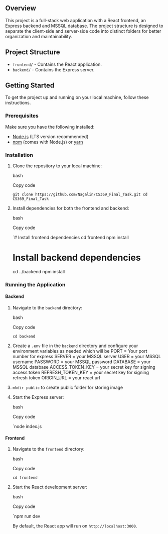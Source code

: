 
## Overview

This project is a full-stack web application with a React frontend, an Express backend and MSSQL database. The project structure is designed to separate the client-side and server-side code into distinct folders for better organization and maintainability.

## Project Structure

-   `frontend/` - Contains the React application.
-   `backend/` - Contains the Express server.

## Getting Started

To get the project up and running on your local machine, follow these instructions.

### Prerequisites

Make sure you have the following installed:

-   [Node.js](https://nodejs.org/) (LTS version recommended)
-   [npm](https://www.npmjs.com/) (comes with Node.js) or [yarn](https://yarnpkg.com/)

### Installation

1.  Clone the repository to your local machine:
    
    bash
    
    Copy code
    
    `git clone https://github.com/Nagalin/CS369_Final_Task.git
    cd CS369_Final_Task` 
    
2.  Install dependencies for both the frontend and backend:
    
    bash
    
    Copy code
    
    `# Install frontend dependencies
    cd frontend
    npm install
    
    # Install backend dependencies
    cd ../backend
    npm install
   
    

### Running the Application

#### Backend

1.  Navigate to the `backend` directory:
    
    bash
    
    Copy code
    
    `cd backend` 

    
2.  Create a `.env` file in the `backend` directory and configure your environment variables as needed which will be
PORT  = Your port number for express
SERVER  =  your MSSQL server
USER  =  your MSSQL username
PASSWORD  =  your MSSQL password
DATABASE  =  your MSSQL database
ACCESS_TOKEN_KEY  = your secret key for signing access token
REFRESH_TOKEN_KEY  =  your secret key for signing refresh token
ORIGIN_URL  = your react url

3. `mkdir public` to create public folder for storing image 

    
4.  Start the Express server:
    
    bash
    
    Copy code
    
    `node index.js
    
    

#### Frontend

1.  Navigate to the `frontend` directory:
    
    bash
    
    Copy code
    
    `cd frontend` 
    
2.  Start the React development server:
    
    bash
    
    Copy code
    
    `npm run dev
 
    By default, the React app will run on `http://localhost:3000`.
    

